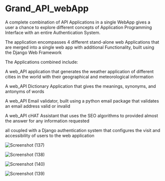 # Grand_API_webApp

A complete combination of API Applications in a single WebApp gives a user a chance to explore different concepts of Application Programming Interface with an entire Authentication System.

The application encompasses 4 different stand-alone web Applications that are merged into a single web app with additional Functionality, built using the Django Web Framework

The Applications combined include:

A web_API application that generates the weather application of different cities in the world with their geographical and meteorological information

A web_API Dictionary Application that gives the meanings, synonyms, and antonyms of words

A web_API Email validator, built using a python email package that validates an email address valid or invalid 

A web_API cHAT Assistant that uses the SEO algorithms to provided almost the answer for any information requested

all coupled with a Django authentication system that configures the visit and accessibility of users to the web application

![Screenshot (137)](https://user-images.githubusercontent.com/115407251/231179317-8275843a-7b9c-47b8-b734-60cdefc35948.png)


![Screenshot (138)](https://user-images.githubusercontent.com/115407251/231180011-14e49b57-0357-4aa7-b4ca-9c6b1de51492.png)

![Screenshot (140)](https://user-images.githubusercontent.com/115407251/231180320-f98ffb79-3182-40c6-ae81-3808a0ca22f7.png)



![Screenshot (139)](https://user-images.githubusercontent.com/115407251/231180614-860611d0-0f03-4cfa-819e-f58958f46e23.png)
